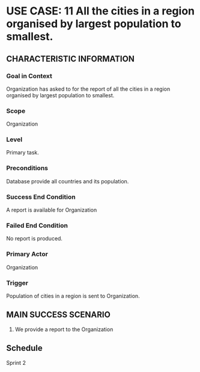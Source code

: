 # USE CASE: 11 All the cities in a region organised by largest population to smallest.

## CHARACTERISTIC INFORMATION

### Goal in Context
Organization has asked to for the report of all the cities in a region organised by largest population to smallest. 


### Scope

Organization

### Level

Primary task.

### Preconditions

Database provide all countries and its population. 

### Success End Condition

A report is available for Organization

### Failed End Condition

No report is produced.

### Primary Actor

Organization

### Trigger

Population of cities in a region is sent to Organization.

## MAIN SUCCESS SCENARIO

1. We provide a report to the Organization

## Schedule
Sprint 2



